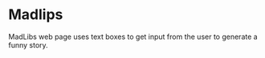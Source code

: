 # Madlips
MadLibs web page  uses text boxes to get input from the user to generate a funny story.  

